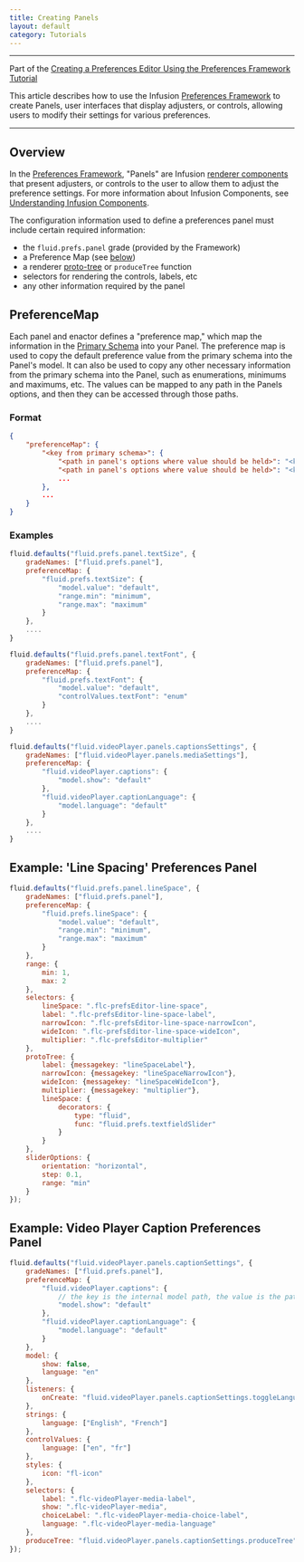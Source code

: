 ```yaml
---
title: Creating Panels
layout: default
category: Tutorials
---
```


---
Part of the [Creating a Preferences Editor Using the Preferences Framework Tutorial](CreatingAPreferencesEditorUsingThePreferencesFramework.md)

This article describes how to use the Infusion [Preferences Framework](../PreferencesFramework.md)
to create Panels, user interfaces that display adjusters, or controls, allowing users to modify their settings for various preferences.

---

## Overview ##

In the [Preferences Framework](../PreferencesFramework.md), "Panels" are Infusion [renderer components](../tutorial-gettingStartedWithInfusion/RendererComponents.md) that present adjusters, or controls to the user to allow them to adjust the preference settings. For more information about Infusion Components, see [Understanding Infusion Components](../UnderstandingInfusionComponents.md).

The configuration information used to define a preferences panel must include certain required information:

* the `fluid.prefs.panel` grade (provided by the Framework)
* a Preference Map (see [below](#preferencemap))
* a renderer [proto-tree](../RendererComponentTrees.md) or `produceTree` function
* selectors for rendering the controls, labels, etc
* any other information required by the panel

## PreferenceMap ##

Each panel and enactor defines a "preference map," which map the information in the [Primary Schema](../PrimarySchemaForPreferencesFramework.md) into your Panel. The preference map is used to copy the default preference value from the primary schema into the Panel's model. It can also be used to copy any other necessary information from the primary schema into the Panel, such as enumerations, minimums and maximums, etc. The values can be mapped to any path in the Panels options, and then they can be accessed through those paths.

### Format ###

```json
{
    "preferenceMap": {
        "<key from primary schema>": {
            "<path in panel's options where value should be held>": "<key in primary schema where value held>",
            "<path in panel's options where value should be held>": "<key in primary schema where value held>",
            ...
        },
        ...
    }
}
```

### Examples ###

```javascript
fluid.defaults("fluid.prefs.panel.textSize", {
    gradeNames: ["fluid.prefs.panel"],
    preferenceMap: {
        "fluid.prefs.textSize": {
            "model.value": "default",
            "range.min": "minimum",
            "range.max": "maximum"
        }
    },
    ....
}
```

```javascript
fluid.defaults("fluid.prefs.panel.textFont", {
    gradeNames: ["fluid.prefs.panel"],
    preferenceMap: {
        "fluid.prefs.textFont": {
            "model.value": "default",
            "controlValues.textFont": "enum"
        }
    },
    ....
}
```

```javascript
fluid.defaults("fluid.videoPlayer.panels.captionsSettings", {
    gradeNames: ["fluid.videoPlayer.panels.mediaSettings"],
    preferenceMap: {
        "fluid.videoPlayer.captions": {
            "model.show": "default"
        },
        "fluid.videoPlayer.captionLanguage": {
            "model.language": "default"
        }
    },
    ....
}
```

## Example: 'Line Spacing' Preferences Panel

```javascript
fluid.defaults("fluid.prefs.panel.lineSpace", {
    gradeNames: ["fluid.prefs.panel"],
    preferenceMap: {
        "fluid.prefs.lineSpace": {
            "model.value": "default",
            "range.min": "minimum",
            "range.max": "maximum"
        }
    },
    range: {
        min: 1,
        max: 2
    },
    selectors: {
        lineSpace: ".flc-prefsEditor-line-space",
        label: ".flc-prefsEditor-line-space-label",
        narrowIcon: ".flc-prefsEditor-line-space-narrowIcon",
        wideIcon: ".flc-prefsEditor-line-space-wideIcon",
        multiplier: ".flc-prefsEditor-multiplier"
    },
    protoTree: {
        label: {messagekey: "lineSpaceLabel"},
        narrowIcon: {messagekey: "lineSpaceNarrowIcon"},
        wideIcon: {messagekey: "lineSpaceWideIcon"},
        multiplier: {messagekey: "multiplier"},
        lineSpace: {
            decorators: {
                type: "fluid",
                func: "fluid.prefs.textfieldSlider"
            }
        }
    },
    sliderOptions: {
        orientation: "horizontal",
        step: 0.1,
        range: "min"
    }
});
```

## Example: Video Player Caption Preferences Panel ##

```javascript
fluid.defaults("fluid.videoPlayer.panels.captionSettings", {
    gradeNames: ["fluid.prefs.panel"],
    preferenceMap: {
        "fluid.videoPlayer.captions": {
            // the key is the internal model path, the value is the path into the schema
            "model.show": "default"
        },
        "fluid.videoPlayer.captionLanguage": {
            "model.language": "default"
        }
    },
    model: {
        show: false,
        language: "en"
    },
    listeners: {
        onCreate: "fluid.videoPlayer.panels.captionSettings.toggleLanguageOnShow"
    },
    strings: {
        language: ["English", "French"]
    },
    controlValues: {
        language: ["en", "fr"]
    },
    styles: {
        icon: "fl-icon"
    },
    selectors: {
        label: ".flc-videoPlayer-media-label",
        show: ".flc-videoPlayer-media",
        choiceLabel: ".flc-videoPlayer-media-choice-label",
        language: ".flc-videoPlayer-media-language"
    },
    produceTree: "fluid.videoPlayer.panels.captionSettings.produceTree"
});
```
